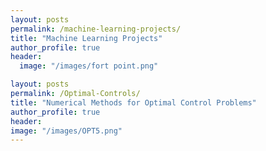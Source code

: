 ```yaml
---
layout: posts
permalink: /machine-learning-projects/
title: "Machine Learning Projects"
author_profile: true
header:
  image: "/images/fort point.png"

layout: posts
permalink: /Optimal-Controls/
title: "Numerical Methods for Optimal Control Problems"
author_profile: true
header:
image: "/images/OPT5.png"  
---
```

